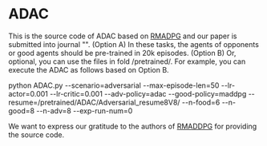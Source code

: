 # ADAC
This is the source code of ADAC based on [RMADPG](https://proceedings.neurips.cc/paper_files/paper/2020/hash/774412967f19ea61d448977ad9749078-Abstract.html) and our paper is submitted into journal "".
(Option A) In these tasks, the agents of opponents or good agents should be pre-trained in 20k episodes. 
(Option B) Or, optional, you can use the files in fold /pretrained/.
For example, you can execute the ADAC as follows based on Option B.

python ADAC.py  --scenario=adversarial --max-episode-len=50 --lr-actor=0.001 --lr-critic=0.001 --adv-policy=adac  --good-policy=maddpg --resume=/pretrained/ADAC/Adversarial_resume8V8/ --n-food=6 --n-good=8 --n-adv=8 --exp-run-num=0

We want to express our gratitude to the authors of [RMADDPG](https://proceedings.neurips.cc/paper_files/paper/2020/hash/774412967f19ea61d448977ad9749078-Abstract.html) for providing the source code.
